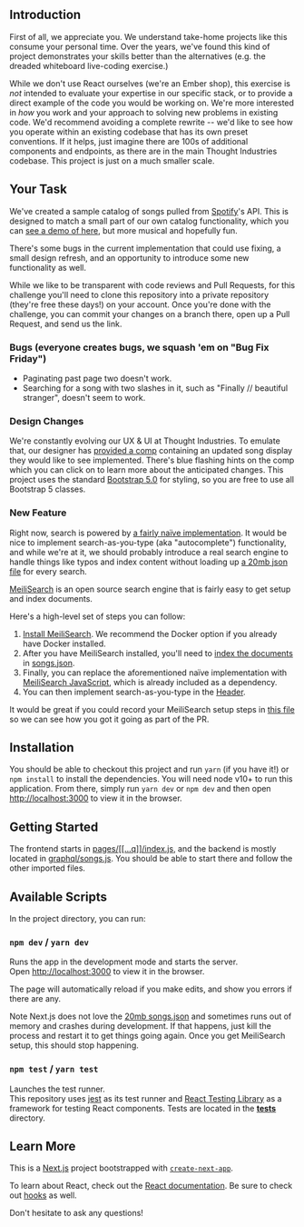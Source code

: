 ## Introduction

First of all, we appreciate you. We understand take-home projects like this consume your personal time. Over the years, we've found this kind of project demonstrates your skills better than the alternatives (e.g. the dreaded whiteboard live-coding exercise.)

While we don't use React ourselves (we're an Ember shop), this exercise is *not* intended to evaluate your expertise in our specific stack, or to provide a direct example of the code you would be working on. We're more interested in *how* you work and your approach to solving new problems in existing code. We'd recommend avoiding a complete rewrite -- we'd like to see how you operate within an existing codebase that has its own preset conventions. If it helps, just imagine there are 100s of additional components and endpoints, as there are in the main Thought Industries codebase. This project is just on a much smaller scale.

## Your Task

We've created a sample catalog of songs pulled from [Spotify](https://www.spotify.com/)'s API. This is designed to match a small part of our own catalog functionality, which you can [see a demo of here](https://www.onlinecookingschool.com/catalog), but more musical and hopefully fun.

There's some bugs in the current implementation that could use fixing, a small design refresh, and an opportunity to introduce some new functionality as well.

While we like to be transparent with code reviews and Pull Requests, for this challenge you'll need to clone this repository into a private repository (they're free these days!) on your account. Once you're done with the challenge, you can commit your changes on a branch there, open up a Pull Request, and send us the link.

### Bugs (everyone creates bugs, we squash 'em on "Bug Fix Friday")
 - Paginating past page two doesn't work.
 - Searching for a song with two slashes in it, such as "Finally // beautiful stranger", doesn't seem to work.

### Design Changes

We're constantly evolving our UX & UI at Thought Industries. To emulate that, our designer has [provided a comp](https://projects.invisionapp.com/share/9NZUUUZXPD5#/screens/441734173) containing an updated song display they would like to see implemented. There's blue flashing hints on the comp which you can click on to learn more about the anticipated changes. This project uses the standard [Bootstrap 5.0](https://getbootstrap.com/docs/5.0/) for styling, so you are free to use all Bootstrap 5 classes.

### New Feature

Right now, search is powered by [a fairly naïve implementation](graphql/songs.js#L12-L16). It would be nice to implement search-as-you-type (aka "autocomplete") functionality, and while we're at it, we should probably introduce a real search engine to handle things like typos and index  content without loading up [a 20mb json file](songs.json) for every search.

[MeiliSearch](https://www.meilisearch.com/) is an open source search engine that is fairly easy to get setup and index documents.

Here's a high-level set of steps you can follow:

1. [Install MeiliSearch](https://docs.meilisearch.com/guides/advanced_guides/installation.html). We recommend the Docker option if you already have Docker installed.
2. After you have MeiliSearch installed, you'll need to [index the documents](https://docs.meilisearch.com/guides/main_concepts/indexes.html#index-creation) in [songs.json](songs.json).
3. Finally, you can replace the aforementioned naïve implementation with [MeiliSearch JavaScript](https://github.com/meilisearch/meilisearch-js), which is already included as a dependency.
4. You can then implement search-as-you-type in the [Header](components/header.js).

It would be great if you could record your MeiliSearch setup steps in [this file](meilisearch-setup-steps.txt) so we can see how you got it going as part of the PR.

## Installation

You should be able to checkout this project and run `yarn` (if you have it!) or `npm install` to install the dependencies. You will need node v10+ to run this application. From there, simply run `yarn dev` or `npm dev` and then open [http://localhost:3000](http://localhost:3000) to view it in the browser.

## Getting Started

The frontend starts in [pages/[[...q]]/index.js](pages/[[...q]]/index.js), and the backend is mostly located in [graphql/songs.js](graphql/songs.js). You should be able to start there and follow the other imported files.

## Available Scripts

In the project directory, you can run:

### `npm dev` / `yarn dev`

Runs the app in the development mode and starts the server.<br>
Open [http://localhost:3000](http://localhost:3000) to view it in the browser.

The page will automatically reload if you make edits, and show you errors if there are any.

Note Next.js does not love the [20mb songs.json](songs.json) and sometimes runs out of memory and crashes during development. If that happens, just kill the process and restart it to get things going again. Once you get MeiliSearch setup, this should stop happening.

### `npm test` / `yarn test`

Launches the test runner.<br>
This repository uses [jest](https://jestjs.io/) as its test runner and [React Testing Library](https://testing-library.com/docs/react-testing-library/intro/) as a framework for testing React components. Tests are located in the [__tests__](__tests__) directory.

## Learn More

This is a [Next.js](https://nextjs.org/) project bootstrapped with [`create-next-app`](https://github.com/vercel/next.js/tree/canary/packages/create-next-app).

To learn about React, check out the [React documentation](https://reactjs.org/). Be sure to check out [hooks](https://reactjs.org/docs/hooks-intro.html) as well.

Don't hesitate to ask any questions!
